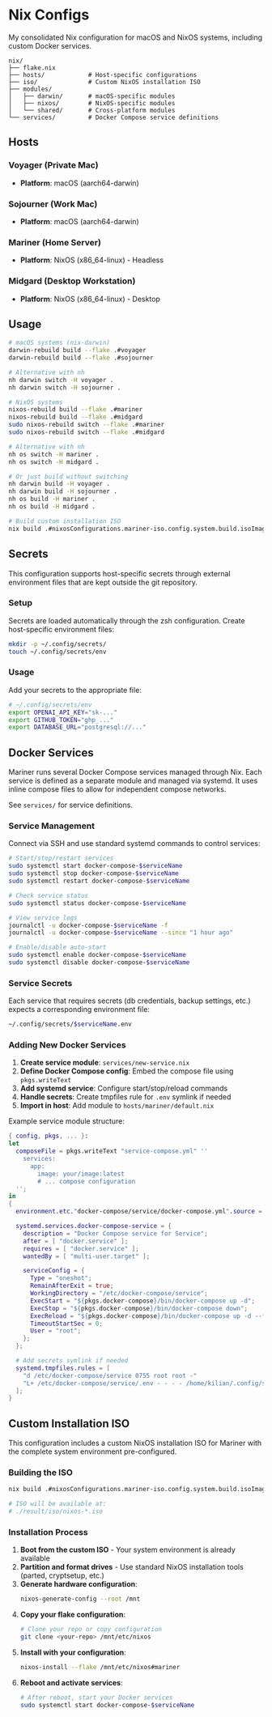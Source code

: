 # Nix Configs

My consolidated Nix configuration for macOS and NixOS systems, including custom Docker services.

```
nix/
├── flake.nix
├── hosts/            # Host-specific configurations
├── iso/              # Custom NixOS installation ISO
├── modules/
│   ├── darwin/       # macOS-specific modules
│   ├── nixos/        # NixOS-specific modules
│   └── shared/       # Cross-platform modules
└── services/         # Docker Compose service definitions
```

## Hosts

### Voyager (Private Mac)
- **Platform**: macOS (aarch64-darwin)

### Sojourner (Work Mac)
- **Platform**: macOS (aarch64-darwin)

### Mariner (Home Server)
- **Platform**: NixOS (x86_64-linux) - Headless

### Midgard (Desktop Workstation)
- **Platform**: NixOS (x86_64-linux) - Desktop

## Usage

```bash
# macOS systems (nix-darwin)
darwin-rebuild build --flake .#voyager
darwin-rebuild build --flake .#sojourner

# Alternative with nh
nh darwin switch -H voyager .
nh darwin switch -H sojourner .

# NixOS systems
nixos-rebuild build --flake .#mariner
nixos-rebuild build --flake .#midgard
sudo nixos-rebuild switch --flake .#mariner
sudo nixos-rebuild switch --flake .#midgard

# Alternative with nh
nh os switch -H mariner .
nh os switch -H midgard .

# Or just build without switching
nh darwin build -H voyager .
nh darwin build -H sojourner .
nh os build -H mariner .
nh os build -H midgard .

# Build custom installation ISO
nix build .#nixosConfigurations.mariner-iso.config.system.build.isoImage
```

## Secrets

This configuration supports host-specific secrets through external environment files that are kept outside the git repository.

### Setup

Secrets are loaded automatically through the zsh configuration. Create host-specific environment files:

```bash
mkdir -p ~/.config/secrets/
touch ~/.config/secrets/env
```

### Usage

Add your secrets to the appropriate file:

```bash
# ~/.config/secrets/env
export OPENAI_API_KEY="sk-..."
export GITHUB_TOKEN="ghp_..."
export DATABASE_URL="postgresql://..."
```

## Docker Services

Mariner runs several Docker Compose services managed through Nix. Each service is defined as a separate module and managed via systemd.
It uses inline compose files to allow for independent compose networks.

See `services/` for service definitions.

### Service Management

Connect via SSH and use standard systemd commands to control services:

```bash
# Start/stop/restart services
sudo systemctl start docker-compose-$serviceName
sudo systemctl stop docker-compose-$serviceName
sudo systemctl restart docker-compose-$serviceName

# Check service status
sudo systemctl status docker-compose-$serviceName

# View service logs
journalctl -u docker-compose-$serviceName -f
journalctl -u docker-compose-$serviceName --since "1 hour ago"

# Enable/disable auto-start
sudo systemctl enable docker-compose-$serviceName
sudo systemctl disable docker-compose-$serviceName
```

### Service Secrets

Each service that requires secrets (db credentials, backup settings, etc.) expects a corresponding environment file:

```bash
~/.config/secrets/$serviceName.env
```

### Adding New Docker Services

1. **Create service module**: `services/new-service.nix`
2. **Define Docker Compose config**: Embed the compose file using `pkgs.writeText`
3. **Add systemd service**: Configure start/stop/reload commands
4. **Handle secrets**: Create tmpfiles rule for `.env` symlink if needed
5. **Import in host**: Add module to `hosts/mariner/default.nix`

Example service module structure:
```nix
{ config, pkgs, ... }:
let
  composeFile = pkgs.writeText "service-compose.yml" ''
    services:
      app:
        image: your/image:latest
        # ... compose configuration
  '';
in
{
  environment.etc."docker-compose/service/docker-compose.yml".source = composeFile;

  systemd.services.docker-compose-service = {
    description = "Docker Compose service for Service";
    after = [ "docker.service" ];
    requires = [ "docker.service" ];
    wantedBy = [ "multi-user.target" ];

    serviceConfig = {
      Type = "oneshot";
      RemainAfterExit = true;
      WorkingDirectory = "/etc/docker-compose/service";
      ExecStart = "${pkgs.docker-compose}/bin/docker-compose up -d";
      ExecStop = "${pkgs.docker-compose}/bin/docker-compose down";
      ExecReload = "${pkgs.docker-compose}/bin/docker-compose up -d --force-recreate";
      TimeoutStartSec = 0;
      User = "root";
    };
  };

  # Add secrets symlink if needed
  systemd.tmpfiles.rules = [
    "d /etc/docker-compose/service 0755 root root -"
    "L+ /etc/docker-compose/service/.env - - - - /home/kilian/.config/secrets/service.env"
  ];
}
```

## Custom Installation ISO

This configuration includes a custom NixOS installation ISO for Mariner with the complete system environment pre-configured.

### Building the ISO

```bash
nix build .#nixosConfigurations.mariner-iso.config.system.build.isoImage

# ISO will be available at:
# ./result/iso/nixos-*.iso
```

### Installation Process

1. **Boot from the custom ISO** - Your system environment is already available
2. **Partition and format drives** - Use standard NixOS installation tools (parted, cryptsetup, etc.)
3. **Generate hardware configuration**:
   ```bash
   nixos-generate-config --root /mnt
   ```
4. **Copy your flake configuration**:
   ```bash
   # Clone your repo or copy configuration
   git clone <your-repo> /mnt/etc/nixos
   ```
5. **Install with your configuration**:
   ```bash
   nixos-install --flake /mnt/etc/nixos#mariner
   ```
6. **Reboot and activate services**:
   ```bash
   # After reboot, start your Docker services
   sudo systemctl start docker-compose-$serviceName
   ```
